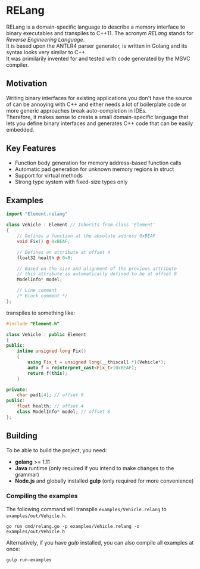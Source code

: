 # RELang
RELang is a domain-specific language to describe a memory interface to binary executables and transpiles to C++11. The acronym _RELang_ stands for _Reverse Engineering Language_.   
It is based upon the ANTLR4 parser generator, is written in Golang and its syntax looks very similar to C++.   
It was primilarily invented for and tested with code generated by the MSVC compiler.

## Motivation
Writing binary interfaces for existing applications you don't have the source of can be annoying with C++ and either needs a lot of boilerplate code or more generic approaches break auto-completion in IDEs.   
Therefore, it makes sense to create a small domain-specific language that lets you define binary interfaces and generates C++ code that can be easily embedded.

## Key Features
* Function body generation for memory address-based function calls
* Automatic pad generation for unknown memory regions in struct
* Support for virtual methods
* Strong type system with fixed-size types only

## Examples
```cpp
import "Element.relang"

class Vehicle : Element // Inherits from class 'Element'
{
    // Defines a function at the absolute address 0xBEAF
    void Fix() @ 0xBEAF;

    // Defines an attribute at offset 4
    float32 health @ 0x8;

    // Based on the size and alignment of the previous attribute
    // this attribute is automatically defined to be at offset 8
    ModelInfo* model;

    // Line comment
    /* Block comment */
};
```
transpiles to something like:
```cpp
#include "Element.h"

class Vehicle : public Element
{
public:
    inline unsigned long Fix()
    {
        using Fix_t = unsigned long(__thiscall *)(Vehicle*);
        auto f = reinterpret_cast<Fix_t>(0xBEAF);
        return f(this);
    }

private:
    char pad1[4]; // offset 0
public:
    float health; // offset 4
    class ModelInfo* model; // offset 8
};
```

## Building
To be able to build the project, you need:
* __golang__ >= 1.11
* __Java__ runtime (only required if you intend to make changes to the grammar)
* __Node.js__ and globally installed __gulp__ (only required for more convenience)

### Compiling the examples
The following command will transpile `examples/Vehicle.relang` to `examples/out/Vehicle.h`.
```shell
go run cmd/relang.go -p examples/Vehicle.relang -o examples/out/Vehicle.h
```

Alternatively, if you have _gulp_ installed, you can also compile all examples at once:
```shell
gulp run-examples
```
